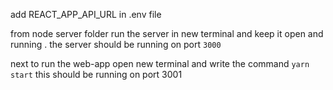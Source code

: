 add REACT_APP_API_URL in .env file

from node server folder run the server in new terminal and keep it open and running . the server should be running on port `3000`

next to run the web-app
open new terminal and write the command
`yarn start`
this should be running on port 3001
